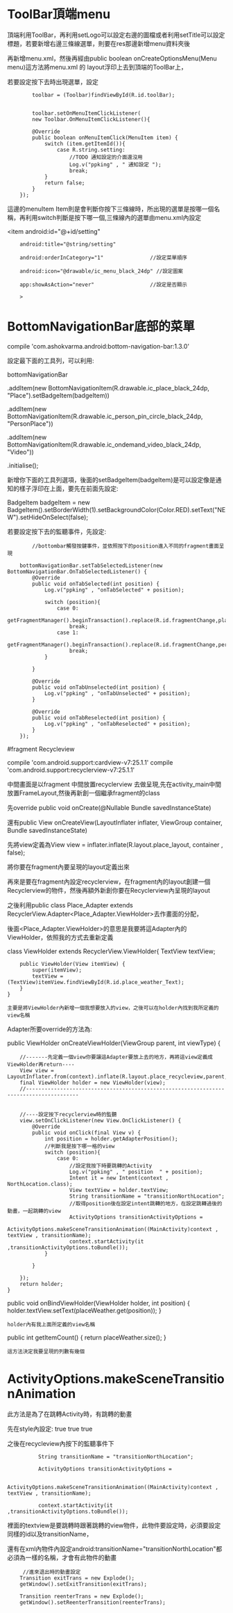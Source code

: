 # ToolBar頂端menu

頂端利用ToolBar，再利用setLogo可以設定右邊的圖檔或者利用setTitle可以設定標題，若要新增右邊三條線選單，則要在res那邊新增menu資料夾後

再新增menu.xml，然後再經由public boolean onCreateOptionsMenu(Menu menu)這方法將menu.xml 的 layout浮印上去到頂端的ToolBar上，

若要設定按下去時出現選單，設定

            toolbar = (Toolbar)findViewById(R.id.toolBar);


            toolbar.setOnMenuItemClickListener(
            new Toolbar.OnMenuItemClickListener(){
            
            @Override
            public boolean onMenuItemClick(MenuItem item) {
                switch (item.getItemId()){
                    case R.string.setting:
                        //TODO 通知設定的介面還沒用
                        Log.v("ppking" , " 通知設定 ");
                        break;
                }
                return false;
            }
        });
        
這邊的menuItem Item則是會判斷你按下三條線時，所出現的選單是按哪一個名稱，再利用switch判斷是按下哪一個,三條線內的選單由menu.xml內設定

<item
        android:id="@+id/setting"
        
        android:title="@string/setting"       
        
        android:orderInCategory="1"               //設定菜單順序
        
        android:icon="@drawable/ic_menu_black_24dp" //設定圖案
        
        app:showAsAction="never"                  //設定是否顯示
        
        >
        
</item>

#  BottomNavigationBar底部的菜單

compile 'com.ashokvarma.android:bottom-navigation-bar:1.3.0'

設定最下面的工具列，可以利用:

bottomNavigationBar

.addItem(new BottomNavigationItem(R.drawable.ic_place_black_24dp, "Place").setBadgeItem(badgeItem))

.addItem(new BottomNavigationItem(R.drawable.ic_person_pin_circle_black_24dp, "PersonPlace"))

.addItem(new BottomNavigationItem(R.drawable.ic_ondemand_video_black_24dp, "Video"))
            
.initialise();
                
新增你下面的工具列選項，後面的setBadgeItem(badgeItem)是可以設定像是通知的樣子浮印在上面，要先在前面先設定:

BadgeItem badgeItem = new BadgeItem().setBorderWidth(1).setBackgroundColor(Color.RED).setText("NEW").setHideOnSelect(false);

若要設定按下去的監聽事件，先設定:

            //bottombar觸發按鍵事件，並依照按下的position進入不同的fragment畫面呈現

        bottomNavigationBar.setTabSelectedListener(new BottomNavigationBar.OnTabSelectedListener() {
            @Override
            public void onTabSelected(int position) {
                Log.v("ppking" , "onTabSelected" + position);

                switch (position){
                    case 0:
                        getFragmentManager().beginTransaction().replace(R.id.fragmentChange,place).commit();
                        break;
                    case 1:
                        getFragmentManager().beginTransaction().replace(R.id.fragmentChange,person_place).commit();
                        break;
                }

            }

            @Override
            public void onTabUnselected(int position) {
                Log.v("ppking" , "onTabUnselected" + position);
            }

            @Override
            public void onTabReselected(int position) {
                Log.v("ppking" , "onTabReselected" + position);
            }
        });
#fragment Recycleview

compile 'com.android.support:cardview-v7:25.1.1'
compile 'com.android.support:recyclerview-v7:25.1.1'

中間畫面是以fragment 中間放置recyclerview 去做呈現,先在activity_main中間放置FrameLayout,然後再新創一個繼承fragment的class

先override public void onCreate(@Nullable Bundle savedInstanceState)

還有public View onCreateView(LayoutInflater inflater, ViewGroup container, Bundle savedInstanceState)

先將view定義為View view = inflater.inflate(R.layout.place_layout, container , false);

將你要在fragment內要呈現的layout定義出來

再來是要在fragment內設定recyclerview，在fragment內的layout創建一個Recyclerview的物件，然後再額外新創你要在Recyclerview內呈現的layout

之後利用public class Place_Adapter extends RecyclerView.Adapter<Place_Adapter.ViewHolder>去作畫面的分配，

後面<Place_Adapter.ViewHolder>的意思是我要將這Adapter內的ViewHolder，依照我的方式去重新定義

class ViewHolder extends RecyclerView.ViewHolder{
        TextView textView;

        public ViewHolder(View itemView) {
            super(itemView);
            textView = (TextView)itemView.findViewById(R.id.place_weather_Text);
        }
    }
    
    主要是將ViewHolder內新增一個我想要放入的view，之後可以在holder內找到我所定義的view名稱
    
    
    
Adapter所要override的方法為:

public ViewHolder onCreateViewHolder(ViewGroup parent, int viewType) {

        //-------先定義一個view你要讓這Adapter要放上去的地方，再將這view定義成ViewHolder再return----
        View view = LayoutInflater.from(context).inflate(R.layout.place_recycleview,parent,false); 
        final ViewHolder holder = new ViewHolder(view);
        //---------------------------------------------------------------------------------------
        
        
        //----設定按下recyclerview時的監聽
        view.setOnClickListener(new View.OnClickListener() {
            @Override
            public void onClick(final View v) {
                int position = holder.getAdapterPosition();
                //判斷我是按下哪一格的view
                switch (position){
                    case 0:
                        //設定我按下時要跳轉的Activity
                        Log.v("ppking" , " position  " + position);
                        Intent it = new Intent(context , NorthLocation.class);
                        View textView = holder.textView;
                        String transitionName = "transitionNorthLocation";
                        //取得position後在設定intent跳轉的地方，在設定跳轉過後的動畫，一起跳轉的view
                        ActivityOptions transitionActivityOptions =
                                ActivityOptions.makeSceneTransitionAnimation((MainActivity)context , textView , transitionName);
                        context.startActivity(it ,transitionActivityOptions.toBundle());
                }

            }

        });
        return holder;
    }
        
        
        
        
public void onBindViewHolder(ViewHolder holder, int position) {
        holder.textView.setText(placeWeather.get(position));
    }
    
    holder內有我上面所定義的view名稱
    
 public int getItemCount() {
        return placeWeather.size();
    }
    
    這方法決定我要呈現的列數有幾個
    
    
# ActivityOptions.makeSceneTransitionAnimation

此方法是為了在跳轉Activity時，有跳轉的動畫

先在style內設定:
        <item name="android:windowContentTransitions">true</item>
        <!-- enable overlap of transitions -->
        <item name="android:windowAllowEnterTransitionOverlap">true</item>
        <item name="android:windowAllowReturnTransitionOverlap">true</item>
        
之後在recycleview內按下的監聽事件下        

              String transitionName = "transitionNorthLocation";

              ActivityOptions transitionActivityOptions =

              ActivityOptions.makeSceneTransitionAnimation((MainActivity)context , textView , transitionName);

              context.startActivity(it ,transitionActivityOptions.toBundle());

裡面的textview是要跳轉時跟著跳轉的view物件，此物件要設定時，必須要設定同樣的id以及transitionName，

還有在xml內物件內設定android:transitionName="transitionNorthLocation"都必須為一樣的名稱，才會有此物件的動畫

         //進來退出時的動畫設定
        Transition exitTrans = new Explode();
        getWindow().setExitTransition(exitTrans);

        Transition reenterTrans = new Explode();
        getWindow().setReenterTransition(reenterTrans);


